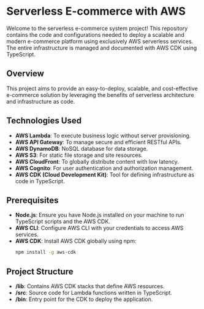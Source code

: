 # Serverless E-commerce with AWS

Welcome to the serverless e-commerce system project! This repository contains the code and configurations needed to deploy a scalable and modern e-commerce platform using exclusively AWS serverless services. The entire infrastructure is managed and documented with AWS CDK using TypeScript.

## Overview

This project aims to provide an easy-to-deploy, scalable, and cost-effective e-commerce solution by leveraging the benefits of serverless architecture and infrastructure as code.

## Technologies Used

- **AWS Lambda**: To execute business logic without server provisioning.
- **AWS API Gateway**: To manage secure and efficient RESTful APIs.
- **AWS DynamoDB**: NoSQL database for data storage.
- **AWS S3**: For static file storage and site resources.
- **AWS CloudFront**: To globally distribute content with low latency.
- **AWS Cognito**: For user authentication and authorization management.
- **AWS CDK (Cloud Development Kit)**: Tool for defining infrastructure as code in TypeScript.

## Prerequisites

- **Node.js**: Ensure you have Node.js installed on your machine to run TypeScript scripts and the AWS CDK.
- **AWS CLI**: Configure AWS CLI with your credentials to access AWS services.
- **AWS CDK**: Install AWS CDK globally using npm:
  ```bash
  npm install -g aws-cdk

## Project Structure

- **/lib**: Contains AWS CDK stacks that define AWS resources.
- **/src**: Source code for Lambda functions written in TypeScript.
- **/bin**: Entry point for the CDK to deploy the application.
